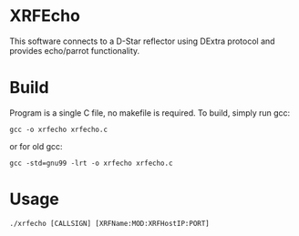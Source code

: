 # XRFEcho
This software connects to a D-Star reflector using DExtra protocol and provides echo/parrot functionality.

# Build
Program is a single C file, no makefile is required. To build, simply run gcc:
```
gcc -o xrfecho xrfecho.c
```
or for old gcc:
```
gcc -std=gnu99 -lrt -o xrfecho xrfecho.c
```

# Usage
```
./xrfecho [CALLSIGN] [XRFName:MOD:XRFHostIP:PORT]
```
